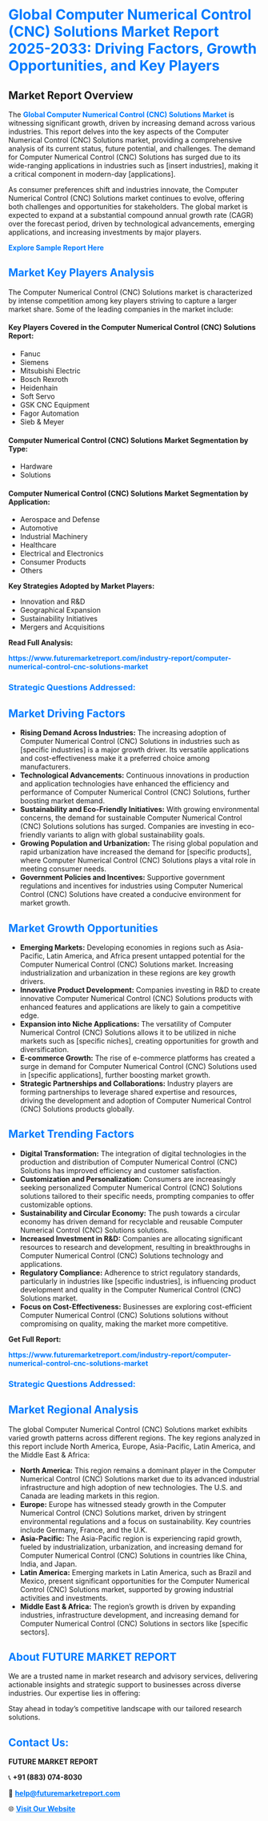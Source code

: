 <h1 style="color: #007BFF;">Global Computer Numerical Control (CNC) Solutions Market Report 2025-2033: Driving Factors, Growth Opportunities, and Key Players</h1>

<section id="overview">
<h2>Market Report Overview</h2>
<p>The <a href="https://www.futuremarketreport.com/industry-report/computer-numerical-control-cnc-solutions-market" style="color: #007BFF; text-decoration: none;"><strong>Global Computer Numerical Control (CNC) Solutions Market</strong></a> is witnessing significant growth, driven by increasing demand across various industries. This report delves into the key aspects of the Computer Numerical Control (CNC) Solutions market, providing a comprehensive analysis of its current status, future potential, and challenges. The demand for Computer Numerical Control (CNC) Solutions has surged due to its wide-ranging applications in industries such as [insert industries], making it a critical component in modern-day [applications].</p>
<p>As consumer preferences shift and industries innovate, the Computer Numerical Control (CNC) Solutions market continues to evolve, offering both challenges and opportunities for stakeholders. The global market is expected to expand at a substantial compound annual growth rate (CAGR) over the forecast period, driven by technological advancements, emerging applications, and increasing investments by major players.</p>
</section>

<section id="overview">
<p><a href="https://www.futuremarketreport.com/request-sample/reportId=51143" style="color: #007BFF; text-decoration: none;"><strong>Explore Sample Report Here</strong></a></p>
</section>

<section id="key-players">
<h2 style="color: #007BFF;">Market Key Players Analysis</h2>
<p>The Computer Numerical Control (CNC) Solutions market is characterized by intense competition among key players striving to capture a larger market share. Some of the leading companies in the market include:</p>
<h4>Key Players Covered in the Computer Numerical Control (CNC) Solutions Report:</h4>
<ul><li>Fanuc</li><li>Siemens</li><li>Mitsubishi Electric</li><li>Bosch Rexroth</li><li>Heidenhain</li><li>Soft Servo</li><li>GSK CNC Equipment</li><li>Fagor Automation</li><li>Sieb &amp; Meyer</li></ul>
<h4>Computer Numerical Control (CNC) Solutions Market Segmentation by Type:</h4>
<ul><li>Hardware</li><li>Solutions</li></ul>

<h4>Computer Numerical Control (CNC) Solutions Market Segmentation by Application:</h4>
<ul><li>Aerospace and Defense</li><li>Automotive</li><li>Industrial Machinery</li><li>Healthcare</li><li>Electrical and Electronics</li><li>Consumer Products</li><li>Others</li></ul>
<p><strong>Key Strategies Adopted by Market Players:</strong></p>
<ul>
<li>Innovation and R&D</li>
<li>Geographical Expansion</li>
<li>Sustainability Initiatives</li>
<li>Mergers and Acquisitions</li>
</ul>
</section>

<section>
<p><strong>Read Full Analysis: </strong></p><a href="https://www.futuremarketreport.com/industry-report/computer-numerical-control-cnc-solutions-market" style="color: #007BFF; text-decoration: none;"><strong>https://www.futuremarketreport.com/industry-report/computer-numerical-control-cnc-solutions-market</strong></a>
<h3 style="color: #007BFF;">Strategic Questions Addressed:</h3>
</section>

<section id="driving-factors">
<h2 style="color: #007BFF;">Market Driving Factors</h2>
<ul>
<li><strong>Rising Demand Across Industries:</strong> The increasing adoption of Computer Numerical Control (CNC) Solutions in industries such as [specific industries] is a major growth driver. Its versatile applications and cost-effectiveness make it a preferred choice among manufacturers.</li>
<li><strong>Technological Advancements:</strong> Continuous innovations in production and application technologies have enhanced the efficiency and performance of Computer Numerical Control (CNC) Solutions, further boosting market demand.</li>
<li><strong>Sustainability and Eco-Friendly Initiatives:</strong> With growing environmental concerns, the demand for sustainable Computer Numerical Control (CNC) Solutions solutions has surged. Companies are investing in eco-friendly variants to align with global sustainability goals.</li>
<li><strong>Growing Population and Urbanization:</strong> The rising global population and rapid urbanization have increased the demand for [specific products], where Computer Numerical Control (CNC) Solutions plays a vital role in meeting consumer needs.</li>
<li><strong>Government Policies and Incentives:</strong> Supportive government regulations and incentives for industries using Computer Numerical Control (CNC) Solutions have created a conducive environment for market growth.</li>
</ul>
</section>

<section id="growth-opportunities">
<h2 style="color: #007BFF;">Market Growth Opportunities</h2>
<ul>
<li><strong>Emerging Markets:</strong> Developing economies in regions such as Asia-Pacific, Latin America, and Africa present untapped potential for the Computer Numerical Control (CNC) Solutions market. Increasing industrialization and urbanization in these regions are key growth drivers.</li>
<li><strong>Innovative Product Development:</strong> Companies investing in R&D to create innovative Computer Numerical Control (CNC) Solutions products with enhanced features and applications are likely to gain a competitive edge.</li>
<li><strong>Expansion into Niche Applications:</strong> The versatility of Computer Numerical Control (CNC) Solutions allows it to be utilized in niche markets such as [specific niches], creating opportunities for growth and diversification.</li>
<li><strong>E-commerce Growth:</strong> The rise of e-commerce platforms has created a surge in demand for Computer Numerical Control (CNC) Solutions used in [specific applications], further boosting market growth.</li>
<li><strong>Strategic Partnerships and Collaborations:</strong> Industry players are forming partnerships to leverage shared expertise and resources, driving the development and adoption of Computer Numerical Control (CNC) Solutions products globally.</li>
</ul>
</section>

<section id="trending-factors">
<h2 style="color: #007BFF;">Market Trending Factors</h2>
<ul>
<li><strong>Digital Transformation:</strong> The integration of digital technologies in the production and distribution of Computer Numerical Control (CNC) Solutions has improved efficiency and customer satisfaction.</li>
<li><strong>Customization and Personalization:</strong> Consumers are increasingly seeking personalized Computer Numerical Control (CNC) Solutions solutions tailored to their specific needs, prompting companies to offer customizable options.</li>
<li><strong>Sustainability and Circular Economy:</strong> The push towards a circular economy has driven demand for recyclable and reusable Computer Numerical Control (CNC) Solutions solutions.</li>
<li><strong>Increased Investment in R&D:</strong> Companies are allocating significant resources to research and development, resulting in breakthroughs in Computer Numerical Control (CNC) Solutions technology and applications.</li>
<li><strong>Regulatory Compliance:</strong> Adherence to strict regulatory standards, particularly in industries like [specific industries], is influencing product development and quality in the Computer Numerical Control (CNC) Solutions market.</li>
<li><strong>Focus on Cost-Effectiveness:</strong> Businesses are exploring cost-efficient Computer Numerical Control (CNC) Solutions solutions without compromising on quality, making the market more competitive.</li>
</ul>
</section>

<section>
<p><strong>Get Full Report: </strong></p><a href="https://www.futuremarketreport.com/industry-report/computer-numerical-control-cnc-solutions-market" style="color: #007BFF; text-decoration: none;"><strong>https://www.futuremarketreport.com/industry-report/computer-numerical-control-cnc-solutions-market</strong></a>
<h3 style="color: #007BFF;">Strategic Questions Addressed:</h3>
</section>


<section id="regional-analysis">
<h2 style="color: #007BFF;">Market Regional Analysis</h2>
<p>The global Computer Numerical Control (CNC) Solutions market exhibits varied growth patterns across different regions. The key regions analyzed in this report include North America, Europe, Asia-Pacific, Latin America, and the Middle East & Africa:</p>
<ul>
<li><strong>North America:</strong> This region remains a dominant player in the Computer Numerical Control (CNC) Solutions market due to its advanced industrial infrastructure and high adoption of new technologies. The U.S. and Canada are leading markets in this region.</li>
<li><strong>Europe:</strong> Europe has witnessed steady growth in the Computer Numerical Control (CNC) Solutions market, driven by stringent environmental regulations and a focus on sustainability. Key countries include Germany, France, and the U.K.</li>
<li><strong>Asia-Pacific:</strong> The Asia-Pacific region is experiencing rapid growth, fueled by industrialization, urbanization, and increasing demand for Computer Numerical Control (CNC) Solutions in countries like China, India, and Japan.</li>
<li><strong>Latin America:</strong> Emerging markets in Latin America, such as Brazil and Mexico, present significant opportunities for the Computer Numerical Control (CNC) Solutions market, supported by growing industrial activities and investments.</li>
<li><strong>Middle East & Africa:</strong> The region’s growth is driven by expanding industries, infrastructure development, and increasing demand for Computer Numerical Control (CNC) Solutions in sectors like [specific sectors].</li>
</ul>
</section>

<footer>
<h2 style="color: #007BFF;">About FUTURE MARKET REPORT</h2>
<p>We are a trusted name in market research and advisory services, delivering actionable insights and strategic support to businesses across diverse industries. Our expertise lies in offering:</p>

<p>Stay ahead in today’s competitive landscape with our tailored research solutions.</p>

<h2 style="color: #007BFF;">Contact Us:</h2>
<p><strong>FUTURE MARKET REPORT</strong></p>
<p>📞 <strong>+91 (883) 074-8030</strong></p>
<p>📧 <strong><a href="mailto:help@futuremarketreport.com" style="color: #007BFF;">help@futuremarketreport.com</a></strong></p>
<p>🌐 <strong><a href="https://www.futuremarketreport.com/" style="color: #007BFF;">Visit Our Website</a></strong></p>
</footer>